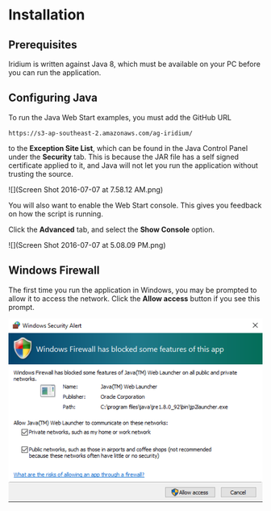 # Installation

## Prerequisites
Iridium is written against Java 8, which must be available on your PC before you can run the application.

## Configuring Java
To run the Java Web Start examples, you must add the GitHub URL 

```
https://s3-ap-southeast-2.amazonaws.com/ag-iridium/
``` 

to the **Exception Site List**, which can be found in the Java Control Panel under the **Security** tab. This is because the JAR file has a self signed certificate applied to it, and Java will not let you run the application without trusting the source.

![](Screen Shot 2016-07-07 at 7.58.12 AM.png)

You will also want to enable the Web Start console. This gives you feedback on how the script is running.

Click the **Advanced** tab, and select the **Show Console** option.

![](Screen Shot 2016-07-07 at 5.08.09 PM.png)

## Windows Firewall

The first time you run the application in Windows, you may be prompted to allow it to access the network. Click the **Allow access** button if you see this prompt.

![](Capture.PNG)